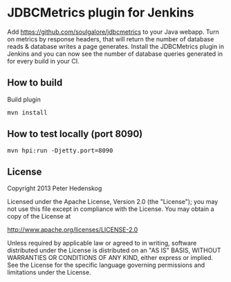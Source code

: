 # JDBCMetrics plugin for Jenkins

Add https://github.com/soulgalore/jdbcmetrics to your Java webapp. Turn on metrics by response headers, that will return the number of database reads & database writes a page generates. Install the JDBCMetrics plugin in Jenkins and you can now see the number of database queries generated in for every build in your CI.


## How to build
Build plugin 
<pre>
mvn install
</pre>

## How to test locally (port 8090)
<pre>
mvn hpi:run -Djetty.port=8090
</pre>


## License

Copyright 2013 Peter Hedenskog

Licensed under the Apache License, Version 2.0 (the "License");
you may not use this file except in compliance with the License.
You may obtain a copy of the License at

   http://www.apache.org/licenses/LICENSE-2.0

Unless required by applicable law or agreed to in writing, software
distributed under the License is distributed on an "AS IS" BASIS,
WITHOUT WARRANTIES OR CONDITIONS OF ANY KIND, either express or implied.
See the License for the specific language governing permissions and
limitations under the License.
